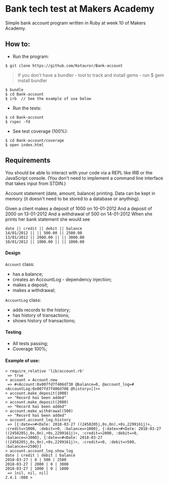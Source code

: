 # Bank tech test at Makers Academy

Simple bank account program written in Ruby at week 10 of Makers Academy.

## How to:
* Run the program:

```plain
$ git clone https://github.com/Kotauror/Bank-account
```

>If you don't have a bundler - tool to track and install gems - run $ gem install bundler

```plain
$ bundle
$ cd Bank-account
$ irb  // See the example of use below
```  

* Run the tests:

```plain
$ cd Bank-account
$ rspec -fd
```

* See test coverage (100%):

```plain
$ cd Bank-account/coverage
$ open index.html
```

## Requirements

You should be able to interact with your code via a REPL like IRB or the JavaScript console. (You don't need to implement a command line interface that takes input from STDIN.)

Account statement (date, amount, balance) printing. Data can be kept in memory (it doesn't need to be stored to a database or anything).

Given a client makes a deposit of 1000 on 10-01-2012
And a deposit of 2000 on 13-01-2012
And a withdrawal of 500 on 14-01-2012
When she prints her bank statement she would see

```plain
date || credit || debit || balance
14/01/2012 || || 500.00 || 2500.00
13/01/2012 || 2000.00 || || 3000.00
10/01/2012 || 1000.00 || || 1000.00
```

#### Design

`Account` class:
* has a balance;
* creates an AccountLog - dependency injection;
* makes a deposit;
* makes a withdrawal;

`AccountLog` class:
* adds records to the history;
* has history of transactions;
* shows history of transactions;

#### Testing
* All tests passing;
* Coverage 100%;

#### Example of use:

```plain
> require_relative 'lib/account.rb'
 => true
> account = Account.new
 => #<Account:0x007fd7f406d730 @balance=0, @account_log=#<AccountLog:0x007fd7f406d708 @history=[]>>
> account.make_deposit(1000)
 => "Record has been added"
> account.make_deposit(2000)
 => "Record has been added"
> account.make_withdrawal(500)
 => "Record has been added"
> account.account_log.history
 => [{:date=>#<Date: 2018-03-27 ((2458205j,0s,0n),+0s,2299161j)>, :credit=>1000, :debit=>0, :balance=>1000}, {:date=>#<Date: 2018-03-27 ((2458205j,0s,0n),+0s,2299161j)>, :credit=>2000, :debit=>0, :balance=>3000}, {:date=>#<Date: 2018-03-27 ((2458205j,0s,0n),+0s,2299161j)>, :credit=>0, :debit=>500, :balance=>2500}]
> account.account_log.show_log
date | credit | debit | balance
2018-03-27 | 0 | 500 | 2500
2018-03-27 | 2000 | 0 | 3000
2018-03-27 | 1000 | 0 | 1000
 => [nil, nil, nil]
2.4.1 :008 >
```
